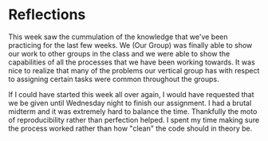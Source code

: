 Reflections
===========

This week saw the cummulation of the knowledge that we've been practicing for the last few weeks. We (Our Group) was finally
able to show our work to other groups in the class and we were able to show the capabilities of all the processes that we
have been working towards. It was nice to realize that many of the problems our vertical group has with respect to assigning
certain tasks were common throughout the groups. 

If I could have started this week all over again, I would have requested that we be given until Wednesday night to finish 
our assignment. I had a brutal midterm and it was extremely hard to balance the time. Thankfully the moto of reproducibility
rather than perfection helped. I spent my time making sure the process worked rather than how "clean" the code should in theory
be.


